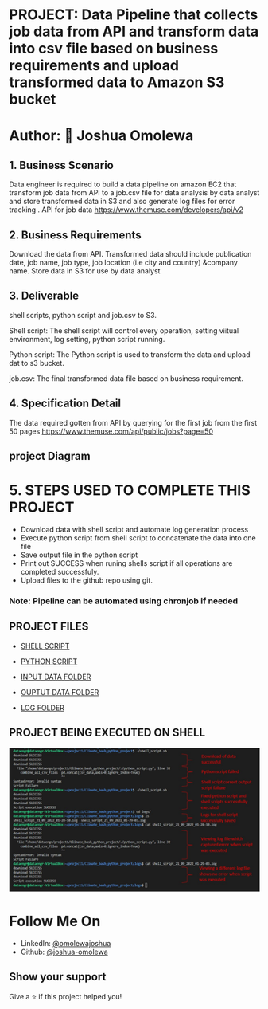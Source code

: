 # PROJECT: Data Pipeline that collects job data from API and transform data into csv file  based on business requirements and upload transformed data to Amazon S3 bucket

# Author: 👤 **Joshua Omolewa**

## 1. Business Scenario
Data engineer is required to build a data pipeline on amazon EC2 that transform job data from API to a job.csv file for data analysis by data analyst and store transformed data in S3 and also generate log files for error tracking . API for job data  https://www.themuse.com/developers/api/v2

## 2. Business Requirements
Download the data from API. Transformed data should include publication date, job name, job type, job location (i.e city and country) &company name. Store data in S3 for use by data analyst

## 3. Deliverable
shell scripts, python script and job.csv to S3.

Shell script: The shell script will control every operation, setting viitual environment, log setting, python script running.

Python script: The Python script is used to transform the data and upload dat to s3 bucket.

job.csv: The final transformed data file based on business requirement.

## 4. Specification Detail
The data required gotten from API by querying for the first job from the first 50 pages  https://www.themuse.com/api/public/jobs?page=50

## project Diagram

# 5. STEPS USED TO COMPLETE THIS PROJECT
* Download data with shell script and automate log generation process
* Execute python script from shell script to concatenate the data into one file
* Save output file in the python script
* Print out SUCCESS when runing shells script if all operations are completed successfuly.
* Upload files to the github repo using git.
### Note: Pipeline can be automated using chronjob if needed

## PROJECT FILES

* [SHELL SCRIPT](https://github.com/Joshua-omolewa/Climate_bash_python_project/blob/main/shell_script.sh)

* [PYTHON SCRIPT](https://github.com/Joshua-omolewa/Climate_bash_python_project/blob/main/python_script.py)

* [INPUT DATA FOLDER](https://github.com/Joshua-omolewa/Climate_bash_python_project/tree/main/input)

* [OUPTUT DATA FOLDER](https://github.com/Joshua-omolewa/Climate_bash_python_project/tree/main/output)

* [LOG FOLDER](https://github.com/Joshua-omolewa/Climate_bash_python_project/tree/main/logs)

## PROJECT BEING EXECUTED ON SHELL

![FINAL SCRIPT IMAGE](https://github.com/Joshua-omolewa/Climate_bash_python_project/blob/main/img/Project%20completed.jpg)

# Follow Me On
  
* LinkedIn: [@omolewajoshua](https://www.linkedin.com/in/joshuaomolewa/)  
* Github: [@joshua-omolewa](https://github.com/Joshua-omolewa)


## Show your support

Give a ⭐️ if this project helped you!
